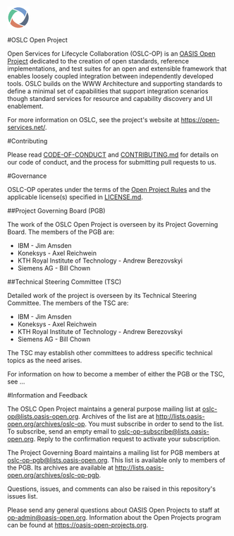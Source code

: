 <img src="graphics/oslc-logo.png" width="50">

#OSLC Open Project

Open Services for Lifecycle Collaboration (OSLC-OP) is an [OASIS Open Project](https://oasis-open-projects.org/) dedicated to the creation of open standards, reference implementations, and test suites for an open and extensible framework that enables loosely coupled integration between independently developed tools. OSLC builds on the WWW Architecture and supporting standards to define a minimal set of capabilities that support integration scenarios though standard services for resource and capability discovery and UI enablement.

For more information on OSLC, see the project's website at https://open-services.net/.

#Contributing

Please read [CODE-OF-CONDUCT](CODE-OF-CONDUCT.md) and [CONTRIBUTING.md](CONTRIBUTING.md) for details on our code of conduct, and the process for submitting pull requests to us.

#Governance

OSLC-OP operates under the terms of the [Open Project Rules](https://www.oasis-open.org/policies-guidelines/open-projects-process) and the applicable license(s) specified in [LICENSE.md](LICENSE.md). 

##Project Governing Board (PGB)

The work of the OSLC Open Project is overseen by its Project Governing Board. The members of the PGB are:

- IBM - Jim Amsden
- Koneksys - Axel Reichwein
- KTH Royal Institute of Technology - Andrew Berezovskyi
- Siemens AG - Bill Chown

##Technical Steering Committee (TSC) 

Detailed work of the project is overseen by its Technical Steering Committee. The members of the TSC are: 

- IBM - Jim Amsden
- Koneksys - Axel Reichwein
- KTH Royal Institute of Technology - Andrew Berezovskyi
- Siemens AG - Bill Chown

The TSC may establish other committees to address specific technical topics as the need arises.

For information on how to become a member of either the PGB or the TSC, see ... 

#Information and Feedback

The OSLC Open Project maintains a general purpose mailing list at oslc-op@lists.oasis-open.org. Archives of the list are at http://lists.oasis-open.org/archives/oslc-op. You must subscribe in order to send to the list. To subscribe, send an empty email to oslc-op-subscribe@lists.oasis-open.org. Reply to the confirmation request to activate your subscription. 

The Project Governing Board maintains a mailing list for PGB members at oslc-op-pgb@lists.oasis-open.org. This list is available only to members of the PGB. Its archives are available at http://lists.oasis-open.org/archives/oslc-op-pgb. 

Questions, issues, and comments can also be raised in this repository's issues list. 

Please send any general questions about OASIS Open Projects to staff at op-admin@oasis-open.org. Information about the Open Projects program can be found at https://oasis-open-projects.org.
